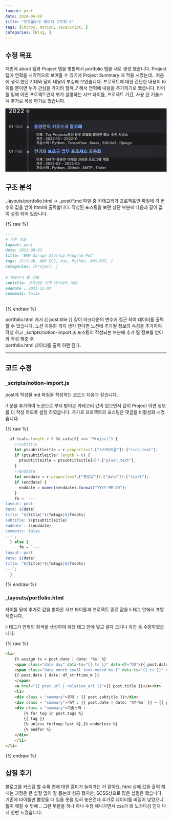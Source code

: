 ```yaml
---
layout: post
date: 2024-04-09
title: "포토폴리오 페이지 고도화-1"
tags: [Chirpy, Notion, JavaScript, ]
categories: [Blog, ]
---
```

## 수정 목표


저번에 about 탭과 Project 탭을 병합해서 portfolio 탭을 새로 생성 했습니다.
Project 탭에 연혁을 시각적으로 보여줄 수 있기에 Project Summary 에 적용 시켰는데.. 
처음에 생각 했던 기대와 달리 내용이 부실해 보였습니다.  프로젝트에 대한 간단한 내용이
타이틀 뿐이면 누가 관심을 가지려 할까..? 해서 연혁에 내용을 추가하기로 했습니다.
타이틀 밑에 어떤 프로젝트인지 부가 설명하는 서브 타이틀, 프로젝트 기간, 사용 된 기술스택
추가로 작성 하기로 했습니다. 



![0](/assets/img/2024-04-09-포토폴리오-페이지-고도화-1.md/0.png)


## 구조 분석


_layouts/portfolio.html → _post/*.md 파일 중 카테고리가 프로젝트인 파일에 각 변수의 값을 받아 html에 출력합니다. 
작성된 포스팅을 보면  상단 부분에 다음과 같이 값이 설정 되어 있습니다.


{% raw %}
```markdown
---
# 기존 정보
layout: post
date: 2021-09-03
title: "BMW Garage Startup Program PoC"
tags: [GitLab, AWS EC2, Vue, Python, AWS RDS, ]
categories: [Project, ]

# 새로추가 될 정보 
subtitle: 고객상담 이력 대시보드 개발
enddate : 2021-12-01
comments: false
---
```
{% endraw %}


portfolio.html 에서 {{ post.title }} 같이 마크다운의 변수에 접근 하여 데이터를 출력 할 수 있습니다.
노션 자동화 까지 생각 한다면 노션에 추가될 정보의 속성을 추가하여 작성 하고 
_scripts/notion-import.js 포스팅이 작성되는 부분에 추가 될 정보를 받아와 작성 해준 후  
portfolio.html 데이터를 출력 하면 된다.


---


## 코드 수정


### _scripts/notion-import.js


post에 작성될 md 파일을 작성하는 코드는 다음과 같습니다. 


if 문을 추가하여 노션으로 부터 받아온 카테고리 값이 있으면서 값이 Project 이면 
정보를 더 작성 하도록 설정 하였습니다.
추가로 프로젝트의 포스팅은 댓글을 비활성화 시켰습니다.


{% raw %}
```javascript
  if (cats.length > 0 && cats[0] === "Project") {
    //subtitle
    let ptsubtitleitle = r.properties?.["서브타이틀"]?.["rich_text"];
    if (ptsubtitleitle?.length > 0) {
      ptsubtitleitle = ptsubtitleitle[0]?.["plain_text"];
    }
    //enddate
    let enddate = r.properties?.["종료일"]?.["date"]?.["start"];
    if (enddate) {
      enddate = moment(enddate).format("YYYY-MM-DD");
    }
    fm = `---
layout: post
date: ${date}
title: "${title}"${fmtags}${fmcats}
subtitle: ${ptsubtitleitle}
enddate : ${enddate}
comments: false
---`;
  } else {
      fm = `---
layout: post
date: ${date}
title: "${title}"${fmtags}${fmcats}
---`;
  }
```
{% endraw %}


### _layouts/portfolio.html


타이틀 밑에 추가로 값을 받아온 서브 타이틀과 프로젝트 종료 값을 li 태그 안에서 포함 해줍니다.


li 태그가 연혁의 회색을 생성하여 해당 태그 안에 넣고 글자 크기나 자간 등 수정하였습니다.


{% raw %}
```html
<li>
	{% assign ts = post.date | date: '%s' %}
	<span class="date day" data-ts="{{ ts }}" data-df="DD">{{ post.date | date: '%d' }}</span>
	<span class="date month small text-muted ms-1" data-ts="{{ ts }}" data-df="{{ df_dayjs_m }}">
	{{ post.date | date: df_strftime_m }}
	</span>
	<a href="{{ post.url | relative_url }}">{{ post.title }}</a><br>
	<li>
	<div class = "summary">주제 : {{ post.subtitle }}</div>
	<div class = "summary">기간 : {{ post.date | date: '%Y-%m' }} ~ {{ post.enddate | date: '%Y-%m'}}</div>
	<div class = "summary">기술스택 : 
		{% for tag in post.tags %}
		{{ tag }}
		{% unless forloop.last %},{% endunless %}
		{% endfor %}
	</div>
	</li>
</li>
```
{% endraw %}


## 삽질 후기


블로그를 커스텀 할 수록 웹에 대한 흥미가 늘어가는 거 같아요. html 상에 값을 출력 해내는 과정은
큰 삽질 없이 잘 뽑는데 성공 했지만, SCSS상으로 많은 삽질은 했습니다. 기존에 타이틀만 뽑았을 때 
입을 옷을 입혀 놓은건데 추가로 데이터를 비집어 넣었으니 틀이 깨질 수 밖에 ..
그런 부분을 하나 하나 수정 해나가면서 css가 왜 노가다성 인지 다시 한번 느꼈습니다.

